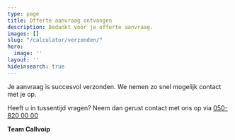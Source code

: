 ```yaml
---
type: page
title: Offerte aanvraag ontvangen
description: Bedankt voor je offerte aanvraag.
images: []
slug: "/calculator/verzonden/"
hero:
  image: ''
layout: ''
hideinsearch: true
---
```

Je aanvraag is succesvol verzonden. We nemen zo snel mogelijk contact met je op.

Heeft u in tussentijd vragen? Neem dan gerust contact met ons op via [050-820 00 00](tel:+31508200000)

**Team Callvoip**